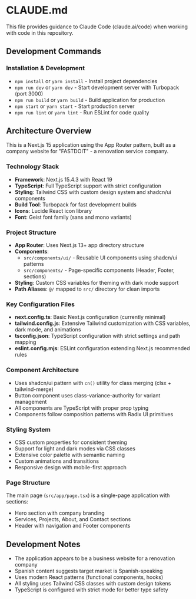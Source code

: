 # CLAUDE.md

This file provides guidance to Claude Code (claude.ai/code) when working with code in this repository.

## Development Commands

### Installation & Development
- `npm install` or `yarn install` - Install project dependencies
- `npm run dev` or `yarn dev` - Start development server with Turbopack (port 3000)
- `npm run build` or `yarn build` - Build application for production
- `npm start` or `yarn start` - Start production server
- `npm run lint` or `yarn lint` - Run ESLint for code quality

## Architecture Overview

This is a Next.js 15 application using the App Router pattern, built as a company website for "FASTDOIT" - a renovation service company.

### Technology Stack
- **Framework**: Next.js 15.4.3 with React 19
- **TypeScript**: Full TypeScript support with strict configuration
- **Styling**: Tailwind CSS with custom design system and shadcn/ui components
- **Build Tool**: Turbopack for fast development builds
- **Icons**: Lucide React icon library
- **Font**: Geist font family (sans and mono variants)

### Project Structure
- **App Router**: Uses Next.js 13+ app directory structure
- **Components**: 
  - `src/components/ui/` - Reusable UI components using shadcn/ui patterns
  - `src/components/` - Page-specific components (Header, Footer, sections)
- **Styling**: Custom CSS variables for theming with dark mode support
- **Path Aliases**: `@/` mapped to `src/` directory for clean imports

### Key Configuration Files
- **next.config.ts**: Basic Next.js configuration (currently minimal)
- **tailwind.config.js**: Extensive Tailwind customization with CSS variables, dark mode, and animations
- **tsconfig.json**: TypeScript configuration with strict settings and path mapping
- **eslint.config.mjs**: ESLint configuration extending Next.js recommended rules

### Component Architecture
- Uses shadcn/ui pattern with `cn()` utility for class merging (clsx + tailwind-merge)
- Button component uses class-variance-authority for variant management
- All components are TypeScript with proper prop typing
- Components follow composition patterns with Radix UI primitives

### Styling System
- CSS custom properties for consistent theming
- Support for light and dark modes via CSS classes
- Extensive color palette with semantic naming
- Custom animations and transitions
- Responsive design with mobile-first approach

### Page Structure
The main page (`src/app/page.tsx`) is a single-page application with sections:
- Hero section with company branding
- Services, Projects, About, and Contact sections
- Header with navigation and Footer components

## Development Notes
- The application appears to be a business website for a renovation company
- Spanish content suggests target market is Spanish-speaking
- Uses modern React patterns (functional components, hooks)
- All styling uses Tailwind CSS classes with custom design tokens
- TypeScript is configured with strict mode for better type safety